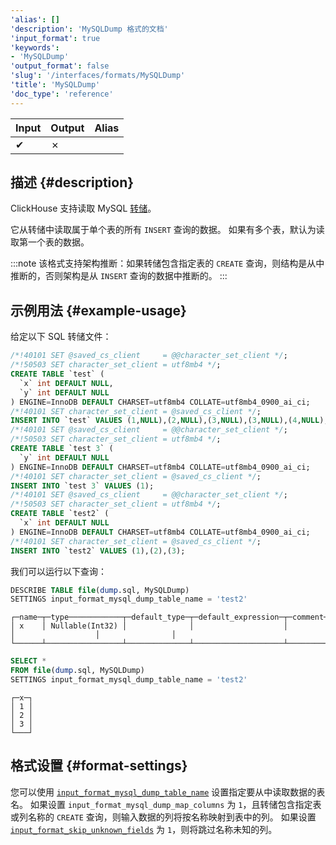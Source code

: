```yaml
---
'alias': []
'description': 'MySQLDump 格式的文档'
'input_format': true
'keywords':
- 'MySQLDump'
'output_format': false
'slug': '/interfaces/formats/MySQLDump'
'title': 'MySQLDump'
'doc_type': 'reference'
---
```


| Input | Output  | Alias |
|-------|---------|-------|
| ✔     | ✗       |       |

## 描述 {#description}

ClickHouse 支持读取 MySQL [转储](https://dev.mysql.com/doc/refman/8.0/en/mysqldump.html)。

它从转储中读取属于单个表的所有 `INSERT` 查询的数据。
如果有多个表，默认为读取第一个表的数据。

:::note
该格式支持架构推断：如果转储包含指定表的 `CREATE` 查询，则结构是从中推断的，否则架构是从 `INSERT` 查询的数据中推断的。
:::

## 示例用法 {#example-usage}

给定以下 SQL 转储文件：

```sql title="dump.sql"
/*!40101 SET @saved_cs_client     = @@character_set_client */;
/*!50503 SET character_set_client = utf8mb4 */;
CREATE TABLE `test` (
  `x` int DEFAULT NULL,
  `y` int DEFAULT NULL
) ENGINE=InnoDB DEFAULT CHARSET=utf8mb4 COLLATE=utf8mb4_0900_ai_ci;
/*!40101 SET character_set_client = @saved_cs_client */;
INSERT INTO `test` VALUES (1,NULL),(2,NULL),(3,NULL),(3,NULL),(4,NULL),(5,NULL),(6,7);
/*!40101 SET @saved_cs_client     = @@character_set_client */;
/*!50503 SET character_set_client = utf8mb4 */;
CREATE TABLE `test 3` (
  `y` int DEFAULT NULL
) ENGINE=InnoDB DEFAULT CHARSET=utf8mb4 COLLATE=utf8mb4_0900_ai_ci;
/*!40101 SET character_set_client = @saved_cs_client */;
INSERT INTO `test 3` VALUES (1);
/*!40101 SET @saved_cs_client     = @@character_set_client */;
/*!50503 SET character_set_client = utf8mb4 */;
CREATE TABLE `test2` (
  `x` int DEFAULT NULL
) ENGINE=InnoDB DEFAULT CHARSET=utf8mb4 COLLATE=utf8mb4_0900_ai_ci;
/*!40101 SET character_set_client = @saved_cs_client */;
INSERT INTO `test2` VALUES (1),(2),(3);
```

我们可以运行以下查询：

```sql title="Query"
DESCRIBE TABLE file(dump.sql, MySQLDump) 
SETTINGS input_format_mysql_dump_table_name = 'test2'
```

```response title="Response"
┌─name─┬─type────────────┬─default_type─┬─default_expression─┬─comment─┬─codec_expression─┬─ttl_expression─┐
│ x    │ Nullable(Int32) │              │                    │         │                  │                │
└──────┴─────────────────┴──────────────┴────────────────────┴─────────┴──────────────────┴────────────────┘
```

```sql title="Query"
SELECT *
FROM file(dump.sql, MySQLDump)
SETTINGS input_format_mysql_dump_table_name = 'test2'
```

```response title="Response"
┌─x─┐
│ 1 │
│ 2 │
│ 3 │
└───┘
```

## 格式设置 {#format-settings}

您可以使用 [`input_format_mysql_dump_table_name`](/operations/settings/settings-formats.md/#input_format_mysql_dump_table_name) 设置指定要从中读取数据的表名。
如果设置 `input_format_mysql_dump_map_columns` 为 `1`，且转储包含指定表或列名称的 `CREATE` 查询，则输入数据的列将按名称映射到表中的列。
如果设置 [`input_format_skip_unknown_fields`](/operations/settings/settings-formats.md/#input_format_skip_unknown_fields) 为 `1`，则将跳过名称未知的列。
